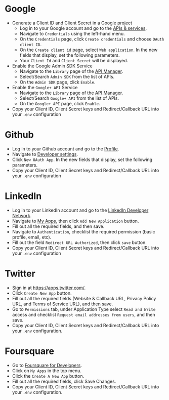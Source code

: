 # Google
- Generate a Client ID and Client Secret in a Google project
    - Log in to your Google account and go to the [APIs & services](https://console.developers.google.com/projectselector/apis/credentials).
    - Navigate to `Credentials` using the left-hand menu.
    - On the `Credentials` page, click `Create credentials` and choose `OAuth client ID`.
    - On the `Create client id` page, select `Web application`. In the new fields that display, set the following parameters.
    - Your `Client Id` and `Client Secret` will be displayed.
- Enable the Google Admin SDK Service
    - Navigate to the `Library` page of the [API Manager](https://console.developers.google.com/apis/dashboard).
    - Select/Search `Admin SDK` from the list of APIs.
    - On the `Admin SDK` page, click `Enable`.
- Enable the `Google+ API` Service
    - Navigate to the `Library` page of the [API Manager](https://console.developers.google.com/apis/dashboard).
    - Select/Search `Google+ API` from the list of APIs.
    - On the `Google+ API` page, click `Enable`.
- Copy your Client ID, Client Secret keys and Redirect/Callback URL into your `.env` configuration


# Github
- Log in to your Github account and go to the [Profile](https://github.com/settings/profile).
- Navigate to [Developer settings](https://github.com/settings/developers).
- Click `New OAuth App`. In the new fields that display, set the following parameters.
- Copy your Client ID, Client Secret keys and Redirect/Callback URL into your `.env` configuration


# LinkedIn
- Log in to your LinkedIn account and go to the [LinkedIn Developer Network](https://developer.linkedin.com/).
- Navigate to [My Apps](https://www.linkedin.com/developer/apps), then click `Add New Application` button.
- Fill out all the required fields, and then save.
- Navigate to `Authentication`, checklist the required permission (basic profile, email, etc).
- Fill out the field `Redirect URL Authorized`, then click `save` button.
- Copy your Client ID, Client Secret keys and Redirect/Callback URL into your `.env` configuration


# Twitter
- Sign in at https://apps.twitter.com/.
- Click `Create New App` button.
- Fill out all the required fields (Website & Callback URL, Privacy Policy URL, and Terms of Service URL), and then save.
- Go to `Permissions` tab, under Application Type select `Read and Write` access and checklist `Request email addresses from users`, and then save.
- Copy your Client ID, Client Secret keys and Redirect/Callback URL into your `.env` configuration.


# Foursquare
- Go to [Foursquare for Developers](https://developer.foursquare.com/).
- Click on `My Apps` in the top menu.
- Click the `Create A New App` button.
- Fill out all the required fields, click Save Changes.
- Copy your Client ID, Client Secret keys and Redirect/Callback URL into your `.env` configuration.